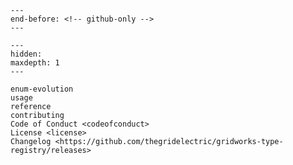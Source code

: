 ```{include} ../README.md
---
end-before: <!-- github-only -->
---
```

[license]: license
[contributor guide]: contributing
[command-line reference]: usage

```{toctree}
---
hidden:
maxdepth: 1
---

enum-evolution
usage
reference
contributing
Code of Conduct <codeofconduct>
License <license>
Changelog <https://github.com/thegridelectric/gridworks-type-registry/releases>
```

